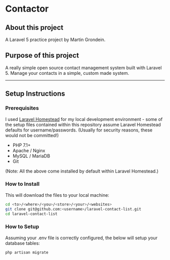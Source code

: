 # Contactor

## About this project

A Laravel 5 practice project by Martin Grondein.

## Purpose of this project

A really simple open source contact management system built with Laravel 5. Manage your contacts in a simple, custom made system.

---

## Setup Instructions

### Prerequisites

I used [Laravel Homestead](https://github.com/laravel/homestead) for my local development environment - some of the setup files contained within this repository assume Laravel Homestead defaults for username/passwords. (Usually for security reasons, these would not be committed!)

- PHP 7.1+
- Apache / Nginx
- MySQL / MariaDB
- Git

(Note: All the above come installed by default within Laravel Homestead.)

### How to Install

This will download the files to your local machine:

``` bash
cd <to>/<where>/<you>/<store>/<your>/<websites>
git clone git@github.com:<username>/laravel-contact-list.git
cd laravel-contact-list
```

### How to Setup

Assuming your .env file is correctly configured, the below will setup your database tables:

``` php
php artisan migrate
```